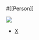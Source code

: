 #[[Person]]

![](https://janetgregory.ca/wp-content/uploads/2013/07/janet-gregory-large.jpg)

- [X](https://twitter.com/janetgregoryca)
